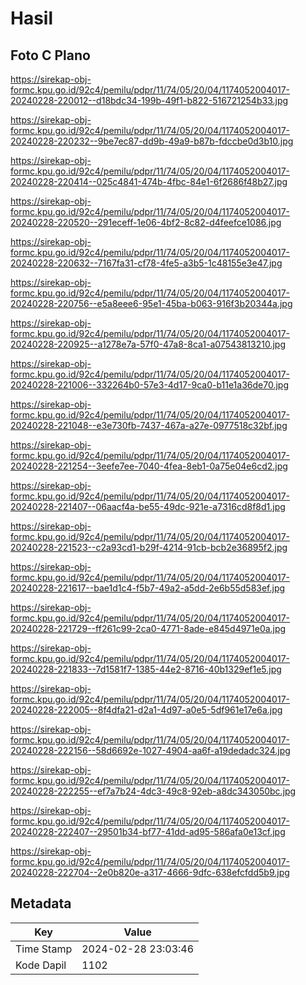 # Hasil

## Foto C Plano

https://sirekap-obj-formc.kpu.go.id/92c4/pemilu/pdpr/11/74/05/20/04/1174052004017-20240228-220012--d18bdc34-199b-49f1-b822-516721254b33.jpg

https://sirekap-obj-formc.kpu.go.id/92c4/pemilu/pdpr/11/74/05/20/04/1174052004017-20240228-220232--9be7ec87-dd9b-49a9-b87b-fdccbe0d3b10.jpg

https://sirekap-obj-formc.kpu.go.id/92c4/pemilu/pdpr/11/74/05/20/04/1174052004017-20240228-220414--025c4841-474b-4fbc-84e1-6f2686f48b27.jpg

https://sirekap-obj-formc.kpu.go.id/92c4/pemilu/pdpr/11/74/05/20/04/1174052004017-20240228-220520--291eceff-1e06-4bf2-8c82-d4feefce1086.jpg

https://sirekap-obj-formc.kpu.go.id/92c4/pemilu/pdpr/11/74/05/20/04/1174052004017-20240228-220632--7167fa31-cf78-4fe5-a3b5-1c48155e3e47.jpg

https://sirekap-obj-formc.kpu.go.id/92c4/pemilu/pdpr/11/74/05/20/04/1174052004017-20240228-220756--e5a8eee6-95e1-45ba-b063-916f3b20344a.jpg

https://sirekap-obj-formc.kpu.go.id/92c4/pemilu/pdpr/11/74/05/20/04/1174052004017-20240228-220925--a1278e7a-57f0-47a8-8ca1-a07543813210.jpg

https://sirekap-obj-formc.kpu.go.id/92c4/pemilu/pdpr/11/74/05/20/04/1174052004017-20240228-221006--332264b0-57e3-4d17-9ca0-b11e1a36de70.jpg

https://sirekap-obj-formc.kpu.go.id/92c4/pemilu/pdpr/11/74/05/20/04/1174052004017-20240228-221048--e3e730fb-7437-467a-a27e-0977518c32bf.jpg

https://sirekap-obj-formc.kpu.go.id/92c4/pemilu/pdpr/11/74/05/20/04/1174052004017-20240228-221254--3eefe7ee-7040-4fea-8eb1-0a75e04e6cd2.jpg

https://sirekap-obj-formc.kpu.go.id/92c4/pemilu/pdpr/11/74/05/20/04/1174052004017-20240228-221407--06aacf4a-be55-49dc-921e-a7316cd8f8d1.jpg

https://sirekap-obj-formc.kpu.go.id/92c4/pemilu/pdpr/11/74/05/20/04/1174052004017-20240228-221523--c2a93cd1-b29f-4214-91cb-bcb2e36895f2.jpg

https://sirekap-obj-formc.kpu.go.id/92c4/pemilu/pdpr/11/74/05/20/04/1174052004017-20240228-221617--bae1d1c4-f5b7-49a2-a5dd-2e6b55d583ef.jpg

https://sirekap-obj-formc.kpu.go.id/92c4/pemilu/pdpr/11/74/05/20/04/1174052004017-20240228-221729--ff261c99-2ca0-4771-8ade-e845d4971e0a.jpg

https://sirekap-obj-formc.kpu.go.id/92c4/pemilu/pdpr/11/74/05/20/04/1174052004017-20240228-221833--7d1581f7-1385-44e2-8716-40b1329ef1e5.jpg

https://sirekap-obj-formc.kpu.go.id/92c4/pemilu/pdpr/11/74/05/20/04/1174052004017-20240228-222005--8f4dfa21-d2a1-4d97-a0e5-5df961e17e6a.jpg

https://sirekap-obj-formc.kpu.go.id/92c4/pemilu/pdpr/11/74/05/20/04/1174052004017-20240228-222156--58d6692e-1027-4904-aa6f-a19dedadc324.jpg

https://sirekap-obj-formc.kpu.go.id/92c4/pemilu/pdpr/11/74/05/20/04/1174052004017-20240228-222255--ef7a7b24-4dc3-49c8-92eb-a8dc343050bc.jpg

https://sirekap-obj-formc.kpu.go.id/92c4/pemilu/pdpr/11/74/05/20/04/1174052004017-20240228-222407--29501b34-bf77-41dd-ad95-586afa0e13cf.jpg

https://sirekap-obj-formc.kpu.go.id/92c4/pemilu/pdpr/11/74/05/20/04/1174052004017-20240228-222704--2e0b820e-a317-4666-9dfc-638efcfdd5b9.jpg


## Metadata

| Key        | Value               |
| ---------- | ------------------- |
| Time Stamp | 2024-02-28 23:03:46 |
| Kode Dapil | 1102                |



